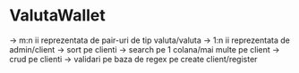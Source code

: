 # ValutaWallet

-> m:n ii reprezentata de pair-uri de tip valuta/valuta
-> 1:n ii reprezentata de admin/client
-> sort pe clienti
-> search pe 1 colana/mai multe pe client
-> crud pe clienti
-> validari pe baza de regex pe create client/register
